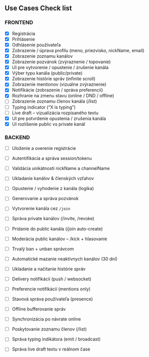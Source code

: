 ## Use Cases Check list

### FRONTEND

- [x] Registrácia
- [x] Prihlásenie
- [x] Odhlásenie používateľa
- [x] Zobrazenie / úprava profilu (meno, priezvisko, nickName, email)
- [x] Zobrazenie zoznamu kanálov
- [x] Zobrazenie pozvánok (zvýraznenie / topovanie)
- [x] UI pre vytvorenie / opustenie / zrušenie kanála
- [x] Výber typu kanála (public/private)
- [x] Zobrazenie histórie správ (infinite scroll)
- [x] Zobrazenie mentionov (vizuálne zvýraznenie)
- [x] Notifikácie (zobrazenie / správa preferencií)
- [x] Rozhranie na zmenu stavu (online / DND / offline)
- [ ] Zobrazenie zoznamu členov kanála (/list)
- [ ] Typing indicator (“X is typing”)
- [ ] Live draft – vizualizácia rozpísaného textu
- [x] UI pre potvrdenie opustenia / zrušenia kanála
- [x] UI rozlíšenie public vs private kanál

### BACKEND

- [ ] Uloženie a overenie registrácie
- [ ] Autentifikácia a správa session/tokenu
- [ ] Validácia unikátnosti nickName a channelName
- [ ] Ukladanie kanálov & členských vzťahov
- [ ] Opustenie / vyhodenie z kanála (logika)
- [ ] Generovanie a správa pozvánok
- [ ] Vytvorenie kanála cez `/join`
- [ ] Správa private kanálov (/invite, /revoke)
- [ ] Pridanie do public kanála (/join auto-create)
- [ ] Moderácia public kanálov – /kick + hlasovanie
- [ ] Trvalý ban + unban správcom
- [ ] Automatické mazanie neaktívnych kanálov (30 dní)
- [ ] Ukladanie a načítanie histórie správ
- [ ] Delivery notifikácií (push / websocket)
- [ ] Preferencie notifikácií (mentions only)
- [ ] Stavová správa používateľa (presence)
- [ ] Offline bufferovanie správ
- [ ] Synchronizácia po návrate online
- [ ] Poskytovanie zoznamu členov (/list)
- [ ] Správa typing indikátora (emit / broadcast)
- [ ] Správa live draft textu v reálnom čase


